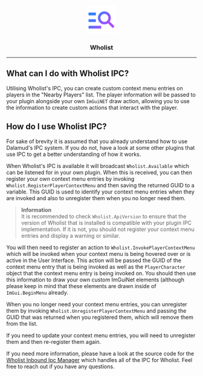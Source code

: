 <div align="center">

<img src="../.assets/Icons/icon.png" alt="Wholist Logo" width="15%">
  
### Wholist

</div>

---

## What can I do with Wholist IPC?

Utilising Wholist's IPC, you can create custom context menu entries on players in the "Nearby Players" list. The player information will be passed to your plugin alongside your own `ImGuiNET` draw action, allowing you to use the information to create custom actions that interact with the player.

## How do I use Wholist IPC?

For sake of brevity it is assumed that you already understand how to use Dalamud's IPC system. If you do not, have a look at some other plugins that use IPC to get a better understanding of how it works.

When Wholist's IPC is available it will broadcast `Wholist.Available` which can be listened for in your own plugin. When this is received, you can then register your own context menu entries by invoking `Wholist.RegisterPlayerContextMenu` and then saving the returned GUID to a variable. This GUID is used to identify your context menu entries when they are invoked and also to unregister them when you no longer need them.

> **Information**   
> It is recommended to check `Wholist.ApiVersion` to ensure that the version of Wholist that is installed is compatible with your plugin IPC implementation. If it is not, you should not register your context menu entries and display a warning or similar.

You will then need to register an action to `Wholist.InvokePlayerContextMenu` which will be invoked when your context menu is being hovered over or is active in the User Interface. This action will be passed the GUID of the context menu entry that is being invoked as well as the `PlayerCharacter` object that the context menu entry is being invoked on. You should then use this information to draw your own custom ImGuiNet elements (although please keep in mind that these elements are drawn inside of `ImGui.BeginMenu` already.

When you no longer need your context menu entries, you can unregister them by invoking `Wholist.UnregisterPlayerContextMenu` and passing the GUID that was returned when you registered them, which will remove them from the list.

If you need to update your context menu entries, you will need to unregister them and then re-register them again.

If you need more information, please have a look at the source code for the [Wholist Inbound Ipc Manager](./IntegrationHandling/InboundIpcManager.cs) which handles all of the IPC for Wholist. Feel free to reach out if you have any questions.
